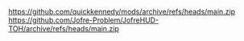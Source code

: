 https://github.com/quickkennedy/mods/archive/refs/heads/main.zip
https://github.com/Jofre-Problem/JofreHUD-TOH/archive/refs/heads/main.zip
